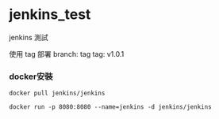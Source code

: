 # jenkins_test
jenkins 測試

使用 tag 部署
branch: tag
tag: v1.0.1



### docker安裝
    docker pull jenkins/jenkins
    
    docker run -p 8080:8080 --name=jenkins -d jenkins/jenkins